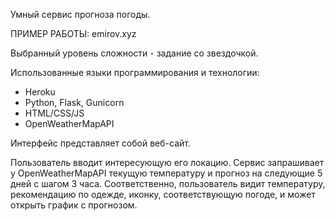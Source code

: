 Умный сервис прогноза погоды.

ПРИМЕР РАБОТЫ: emirov.xyz

Выбранный уровень сложности - задание со звездочкой.

Использованные языки программирования и технологии:
- Heroku
- Python, Flask, Gunicorn
- HTML/CSS/JS
- OpenWeatherMapAPI

Интерфейс представляет собой веб-сайт.

Пользователь вводит интересующую его локацию.
Сервис запрашивает у OpenWeatherMapAPI текущую температуру и 
прогноз на следующие 5 дней с шагом 3 часа.
Соответственно, пользователь видит температуру, рекомендацию
по одежде, иконку, соответствующую погоде, и может открыть
график с прогнозом.
